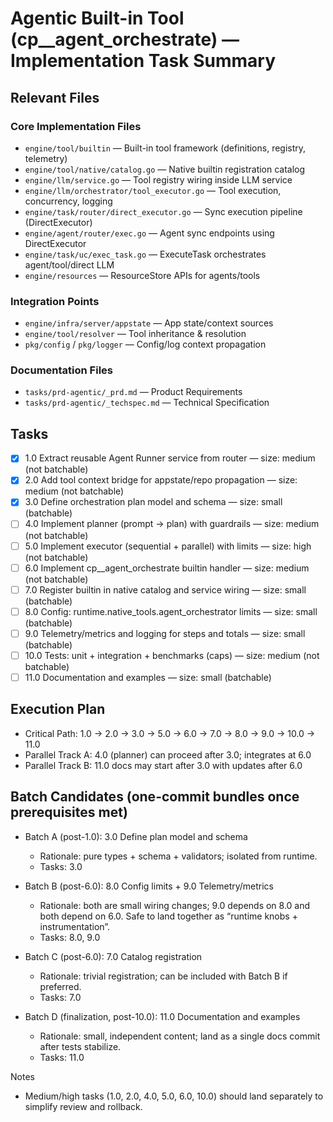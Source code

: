 # Agentic Built-in Tool (cp\_\_agent_orchestrate) — Implementation Task Summary

## Relevant Files

### Core Implementation Files

- `engine/tool/builtin` — Built-in tool framework (definitions, registry, telemetry)
- `engine/tool/native/catalog.go` — Native builtin registration catalog
- `engine/llm/service.go` — Tool registry wiring inside LLM service
- `engine/llm/orchestrator/tool_executor.go` — Tool execution, concurrency, logging
- `engine/task/router/direct_executor.go` — Sync execution pipeline (DirectExecutor)
- `engine/agent/router/exec.go` — Agent sync endpoints using DirectExecutor
- `engine/task/uc/exec_task.go` — ExecuteTask orchestrates agent/tool/direct LLM
- `engine/resources` — ResourceStore APIs for agents/tools

### Integration Points

- `engine/infra/server/appstate` — App state/context sources
- `engine/tool/resolver` — Tool inheritance & resolution
- `pkg/config` / `pkg/logger` — Config/log context propagation

### Documentation Files

- `tasks/prd-agentic/_prd.md` — Product Requirements
- `tasks/prd-agentic/_techspec.md` — Technical Specification

## Tasks

- [x] 1.0 Extract reusable Agent Runner service from router — size: medium (not batchable)
 - [x] 2.0 Add tool context bridge for appstate/repo propagation — size: medium (not batchable)
- [x] 3.0 Define orchestration plan model and schema — size: small (batchable)
- [ ] 4.0 Implement planner (prompt → plan) with guardrails — size: medium (not batchable)
- [ ] 5.0 Implement executor (sequential + parallel) with limits — size: high (not batchable)
- [ ] 6.0 Implement cp\_\_agent_orchestrate builtin handler — size: medium (not batchable)
- [ ] 7.0 Register builtin in native catalog and service wiring — size: small (batchable)
- [ ] 8.0 Config: runtime.native_tools.agent_orchestrator limits — size: small (batchable)
- [ ] 9.0 Telemetry/metrics and logging for steps and totals — size: small (batchable)
- [ ] 10.0 Tests: unit + integration + benchmarks (caps) — size: medium (not batchable)
- [ ] 11.0 Documentation and examples — size: small (batchable)

## Execution Plan

- Critical Path: 1.0 → 2.0 → 3.0 → 5.0 → 6.0 → 7.0 → 8.0 → 9.0 → 10.0 → 11.0
- Parallel Track A: 4.0 (planner) can proceed after 3.0; integrates at 6.0
- Parallel Track B: 11.0 docs may start after 3.0 with updates after 6.0

## Batch Candidates (one-commit bundles once prerequisites met)

- Batch A (post-1.0): 3.0 Define plan model and schema
  - Rationale: pure types + schema + validators; isolated from runtime.
  - Tasks: 3.0

- Batch B (post-6.0): 8.0 Config limits + 9.0 Telemetry/metrics
  - Rationale: both are small wiring changes; 9.0 depends on 8.0 and both depend on 6.0. Safe to land together as “runtime knobs + instrumentation”.
  - Tasks: 8.0, 9.0

- Batch C (post-6.0): 7.0 Catalog registration
  - Rationale: trivial registration; can be included with Batch B if preferred.
  - Tasks: 7.0

- Batch D (finalization, post-10.0): 11.0 Documentation and examples
  - Rationale: small, independent content; land as a single docs commit after tests stabilize.
  - Tasks: 11.0

Notes

- Medium/high tasks (1.0, 2.0, 4.0, 5.0, 6.0, 10.0) should land separately to simplify review and rollback.
